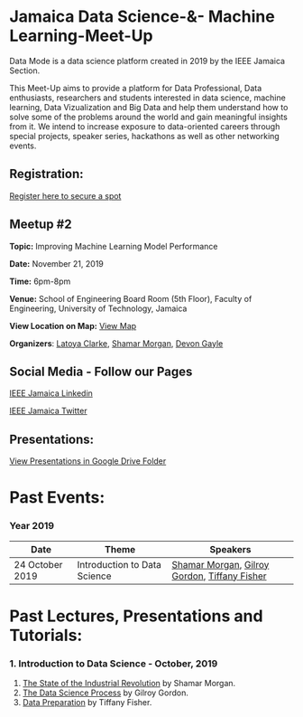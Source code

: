 # Jamaica Data Science-&- Machine Learning-Meet-Up

Data Mode is a data science platform created in 2019 by the IEEE Jamaica Section. 

This Meet-Up aims to provide a platform for Data Professional, Data enthusiasts, researchers and students interested in data science, machine learning, Data Vizualization and Big Data and help them understand how to solve some  of the problems around the world and gain meaningful insights from it. We intend to increase exposure to data-oriented careers through special projects, speaker series, hackathons as well as other networking events.

## Registration: 
[Register here to secure a spot](https://docs.google.com/forms/d/e/1FAIpQLScu618YX__rcM9XUzbNueR9jKO9HFrubglFgx1HboD1bBzOqA/viewform?usp=sf_link)



## Meetup #2

**Topic:** Improving Machine Learning Model Performance

**Date:** November 21, 2019

 **Time:** 6pm-8pm
 
 **Venue:** School of Engineering Board Room (5th Floor),  Faculty of Engineering, University of Technology, Jamaica
 
 **View Location on Map:** [View Map](https://www.google.sk/maps/place/University+of+Technology,+Jamaica/@18.0186275,-76.7434165,19.16z/data=!4m5!3m4!1s0x8edb3ed77252d65f:0xbe483695dda08fef!8m2!3d18.0170384!4d-76.7439025)

**Organizers**: [Latoya Clarke](https://www.linkedin.com/in/latoya-clarke-506010175/), [Shamar Morgan](https://www.linkedin.com/in/shamar-morgan-b-eng-a9b23857/), [Devon Gayle](https://www.linkedin.com/in/devon-gayle-14950a34/)  



## Social Media - **Follow our Pages** 



[IEEE Jamaica Linkedin](https://www.linkedin.com/in/ieee-jamaica-section-1074a0188/)

[IEEE Jamaica Twitter](https://twitter.com/IeeeJamaica)




## Presentations: 
[View Presentations in Google Drive Folder](https://drive.google.com/open?id=1regmh0z3p4F4T7BeeLXeGxsRNkgtqDNN)




# Past Events:

### Year 2019
| Date          | Theme           | Speakers  |
| ------------- |---------------| ---------|
| 24 October 2019    | Introduction to Data Science | [Shamar Morgan](https://www.linkedin.com/in/shamar-morgan-b-eng-a9b23857/), [Gilroy Gordon](https://www.linkedin.com/in/gilroygordon/), [Tiffany Fisher](https://www.linkedin.com/in/tiffany-fisher-rhoden-442b9aaa/) |


# Past Lectures, Presentations and Tutorials:

### 1. Introduction to Data Science - October, 2019 
1. [The State of the Industrial Revolution](https://drive.google.com/open?id=1bSHiD-Ntvk6lS09Pg6cLBDCFR99uZLpB) by Shamar Morgan.
2. [The Data Science Process](https://drive.google.com/open?id=1o09qlouQnk46rXabQ3XZIo_UGWqhh5zg) by Gilroy Gordon.
3. [Data Preparation](https://github.com/datamodeja/Data-Science-Meet-Up/blob/master/Introduction%20to%20Data%20Science%20October%202019/Data%20Preparation.ipynb) by Tiffany Fisher.
